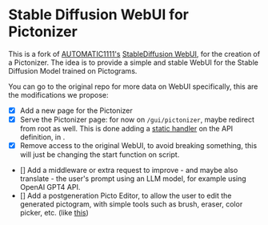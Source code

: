 # Stable Diffusion WebUI for Pictonizer

This is a fork of [AUTOMATIC1111's]() [StableDiffusion WebUI](), for the creation of a Pictonizer.
The idea is to provide a simple and stable WebUI for the Stable Diffusion Model trained on Pictograms.

You can go to the original repo for more data on WebUI specifically, this are the modifications we propose:

- [x] Add a new page for the Pictonizer
- [x] Serve the Pictonizer page: for now on `/gui/pictonizer`, maybe redirect from root as well. This is done adding a [static handler](https://fastapi.tiangolo.com/tutorial/static-files/) on the API definition, in [](modules/api/api.py).
- [x] Remove access to the original WebUI, to avoid breaking something, this will just be changing the start function on [](modules/launch_utils.py) script.
- [] Add a middleware or extra request to improve - and maybe also translate - the user's prompt using an LLM model, for example using OpenAI GPT4 API.
- [] Add a postgeneration Picto Editor, to allow the user to edit the generated pictogram, with simple tools such as brush, eraser, color picker, etc. (like [this](https://github.com/JonSteinn/Web-Paint))
